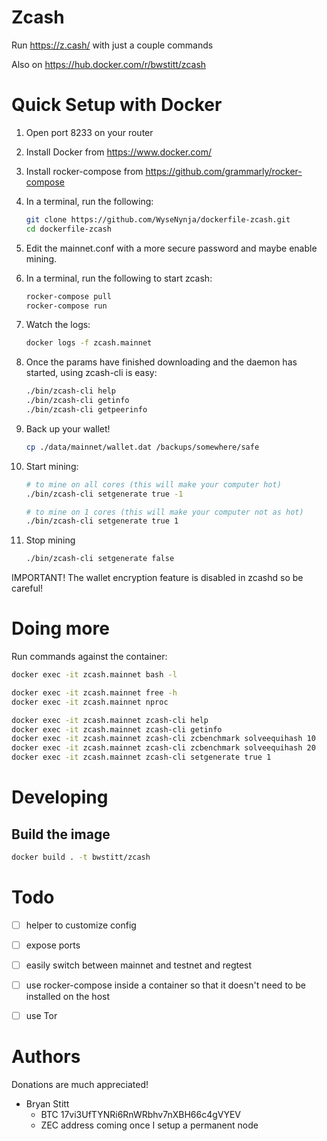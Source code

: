 # Zcash

Run https://z.cash/ with just a couple commands

Also on https://hub.docker.com/r/bwstitt/zcash

# Quick Setup with Docker

1. Open port 8233 on your router
2. Install Docker from https://www.docker.com/
3. Install rocker-compose from https://github.com/grammarly/rocker-compose
4. In a terminal, run the following:

    ```bash
    git clone https://github.com/WyseNynja/dockerfile-zcash.git
    cd dockerfile-zcash
    ```

5. Edit the mainnet.conf with a more secure password and maybe enable mining.
6. In a terminal, run the following to start zcash:

    ```bash
    rocker-compose pull
    rocker-compose run
    ```
7. Watch the logs:

    ```bash
    docker logs -f zcash.mainnet
    ```
8. Once the params have finished downloading and the daemon has started, using zcash-cli is easy:

    ```bash
    ./bin/zcash-cli help
    ./bin/zcash-cli getinfo
    ./bin/zcash-cli getpeerinfo
    ```
9. Back up your wallet!

    ```bash
    cp ./data/mainnet/wallet.dat /backups/somewhere/safe
    ```
10. Start mining:

    ```bash
    # to mine on all cores (this will make your computer hot)
    ./bin/zcash-cli setgenerate true -1

    # to mine on 1 cores (this will make your computer not as hot)
    ./bin/zcash-cli setgenerate true 1
    ```
10. Stop mining

    ```bash
    ./bin/zcash-cli setgenerate false
    ```

IMPORTANT! The wallet encryption feature is disabled in zcashd so be careful!


# Doing more

Run commands against the container:
```bash
docker exec -it zcash.mainnet bash -l

docker exec -it zcash.mainnet free -h
docker exec -it zcash.mainnet nproc

docker exec -it zcash.mainnet zcash-cli help
docker exec -it zcash.mainnet zcash-cli getinfo
docker exec -it zcash.mainnet zcash-cli zcbenchmark solveequihash 10
docker exec -it zcash.mainnet zcash-cli zcbenchmark solveequihash 20
docker exec -it zcash.mainnet zcash-cli setgenerate true 1
```


# Developing

## Build the image

```bash
docker build . -t bwstitt/zcash
```


# Todo

 * [ ] helper to customize config
 * [ ] expose ports
 * [ ] easily switch between mainnet and testnet and regtest
 * [ ] use rocker-compose inside a container so that it doesn't need to be installed on the host
 * [ ] use Tor


# Authors

Donations are much appreciated!

 - Bryan Stitt 
     - BTC 17vi3UfTYNRi6RnWRbhv7nXBH66c4gVYEV
     - ZEC address coming once I setup a permanent node
